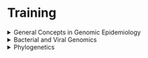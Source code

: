 # Training
<details>
  <summary>General Concepts in Genomic Epidemiology</summary>
  If you would like an overview of the general concepts of genomic epidemiology, click to review the 
  
  [written resource](Training/General_Genomic_Epi_Concepts.pdf) 
  
  and the recorded presentation.
  
  Other resources are available below:
  
  * 
</details>

<details>
  <summary>Bacterial and Viral Genomics</summary>
</details>

<details>
  <summary>Phylogenetics</summary>
</details>
